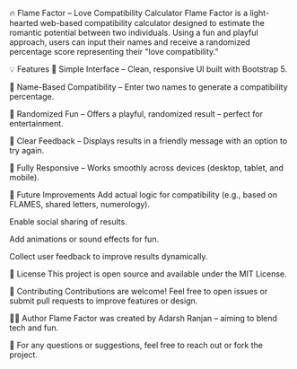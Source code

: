 🔥 Flame Factor – Love Compatibility Calculator
Flame Factor is a light-hearted web-based compatibility calculator designed to estimate the romantic potential between two individuals. Using a fun and playful approach, users can input their names and receive a randomized percentage score representing their "love compatibility."

💡 Features
🎯 Simple Interface – Clean, responsive UI built with Bootstrap 5.

👫 Name-Based Compatibility – Enter two names to generate a compatibility percentage.

🎲 Randomized Fun – Offers a playful, randomized result – perfect for entertainment.

💬 Clear Feedback – Displays results in a friendly message with an option to try again.

📱 Fully Responsive – Works smoothly across devices (desktop, tablet, and mobile).

🌟 Future Improvements
Add actual logic for compatibility (e.g., based on FLAMES, shared letters, numerology).

Enable social sharing of results.

Add animations or sound effects for fun.

Collect user feedback to improve results dynamically.

📃 License
This project is open source and available under the MIT License.

🤝 Contributing
Contributions are welcome! Feel free to open issues or submit pull requests to improve features or design.

👨‍💻 Author
Flame Factor was created by Adarsh Ranjan – aiming to blend tech and fun.

💌 For any questions or suggestions, feel free to reach out or fork the project.

